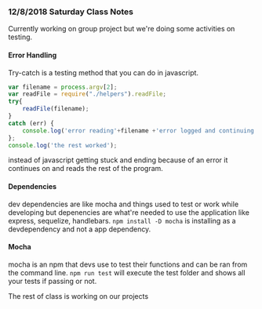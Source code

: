 ### 12/8/2018 Saturday Class Notes
Currently working on group project but we're doing some activities on testing.

#### Error Handling
Try-catch is a testing method that you can do in javascript. 
```js
var filename = process.argv[2];
var readFile = require("./helpers").readFile;
try{
    readFile(filename);
}
catch (err) {
    console.log('error reading'+filename +'error logged and continuing');
};
console.log('the rest worked');
```
instead of javascript getting stuck and ending because of an error it continues on and reads the rest of the program. 


#### Dependencies
dev dependencies are like mocha and things used to test or work while developing
but depenencies are what're needed to use the application like express, sequelize, handlebars.
`npm install -D mocha` is installing as a devdependency and not a app dependency. 


#### Mocha
mocha is an npm that devs use to test their functions and can be ran from the command line.
`npm run test` will execute the test folder and shows all your tests if passing or not.





The rest of class is working on our projects
